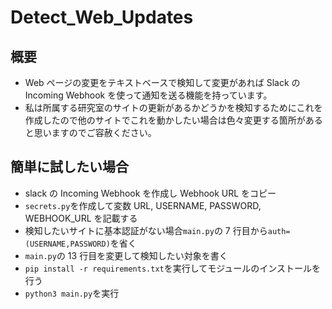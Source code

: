 # Detect_Web_Updates

## 概要

- Web ページの変更をテキストベースで検知して変更があれば Slack の Incoming Webhook を使って通知を送る機能を持っています。
- 私は所属する研究室のサイトの更新があるかどうかを検知するためにこれを作成したので他のサイトでこれを動かしたい場合は色々変更する箇所があると思いますのでご容赦ください。

## 簡単に試したい場合

- slack の Incoming Webhook を作成し Webhook URL をコピー
- `secrets.py`を作成して変数 URL, USERNAME, PASSWORD, WEBHOOK_URL を記載する
- 検知したいサイトに基本認証がない場合`main.py`の 7 行目から`auth=(USERNAME,PASSWORD)`を省く
- `main.py`の 13 行目を変更して検知したい対象を書く
- `pip install -r requirements.txt`を実行してモジュールのインストールを行う
- `python3 main.py`を実行
